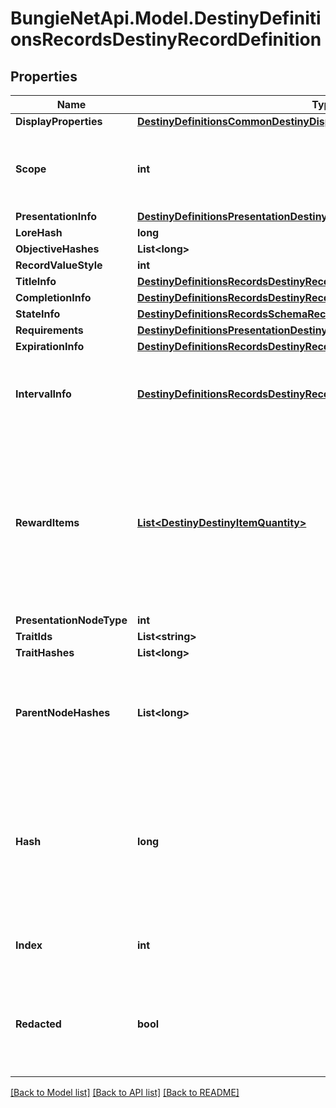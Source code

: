 # BungieNetApi.Model.DestinyDefinitionsRecordsDestinyRecordDefinition
## Properties

Name | Type | Description | Notes
------------ | ------------- | ------------- | -------------
**DisplayProperties** | [**DestinyDefinitionsCommonDestinyDisplayPropertiesDefinition**](DestinyDefinitionsCommonDestinyDisplayPropertiesDefinition.md) |  | [optional] 
**Scope** | **int** | Indicates whether this Record&#39;s state is determined on a per-character or on an account-wide basis. | [optional] 
**PresentationInfo** | [**DestinyDefinitionsPresentationDestinyPresentationChildBlock**](DestinyDefinitionsPresentationDestinyPresentationChildBlock.md) |  | [optional] 
**LoreHash** | **long** |  | [optional] 
**ObjectiveHashes** | **List&lt;long&gt;** |  | [optional] 
**RecordValueStyle** | **int** |  | [optional] 
**TitleInfo** | [**DestinyDefinitionsRecordsDestinyRecordTitleBlock**](DestinyDefinitionsRecordsDestinyRecordTitleBlock.md) |  | [optional] 
**CompletionInfo** | [**DestinyDefinitionsRecordsDestinyRecordCompletionBlock**](DestinyDefinitionsRecordsDestinyRecordCompletionBlock.md) |  | [optional] 
**StateInfo** | [**DestinyDefinitionsRecordsSchemaRecordStateBlock**](DestinyDefinitionsRecordsSchemaRecordStateBlock.md) |  | [optional] 
**Requirements** | [**DestinyDefinitionsPresentationDestinyPresentationNodeRequirementsBlock**](DestinyDefinitionsPresentationDestinyPresentationNodeRequirementsBlock.md) |  | [optional] 
**ExpirationInfo** | [**DestinyDefinitionsRecordsDestinyRecordExpirationBlock**](DestinyDefinitionsRecordsDestinyRecordExpirationBlock.md) |  | [optional] 
**IntervalInfo** | [**DestinyDefinitionsRecordsDestinyRecordIntervalBlock**](DestinyDefinitionsRecordsDestinyRecordIntervalBlock.md) | Some records have multiple &#39;interval&#39; objectives, and the record may be claimed at each completed interval | [optional] 
**RewardItems** | [**List&lt;DestinyDestinyItemQuantity&gt;**](DestinyDestinyItemQuantity.md) | If there is any publicly available information about rewards earned for achieving this record, this is the list of those items.   However, note that some records intentionally have \&quot;hidden\&quot; rewards. These will not be returned in this list. | [optional] 
**PresentationNodeType** | **int** |  | [optional] 
**TraitIds** | **List&lt;string&gt;** |  | [optional] 
**TraitHashes** | **List&lt;long&gt;** |  | [optional] 
**ParentNodeHashes** | **List&lt;long&gt;** | A quick reference to presentation nodes that have this node as a child. Presentation nodes can be parented under multiple parents. | [optional] 
**Hash** | **long** | The unique identifier for this entity. Guaranteed to be unique for the type of entity, but not globally.  When entities refer to each other in Destiny content, it is this hash that they are referring to. | [optional] 
**Index** | **int** | The index of the entity as it was found in the investment tables. | [optional] 
**Redacted** | **bool** | If this is true, then there is an entity with this identifier/type combination, but BNet is not yet allowed to show it. Sorry! | [optional] 

[[Back to Model list]](../README.md#documentation-for-models) [[Back to API list]](../README.md#documentation-for-api-endpoints) [[Back to README]](../README.md)

